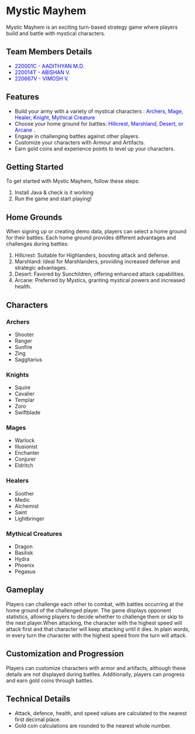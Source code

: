 

# Mystic Mayhem

Mystic Mayhem is an exciting turn-based strategy game where players build and battle with mystical characters.

## Team Members Details
- <span style="color:blue">220001C - AADITHYAN M.D.</span> 
- <span style="color:blue">220014T - ABISHAN V.</span> 
- <span style="color:blue">220667V - VIMOSH V.</span> 

## Features

- Build your army with a variety of mystical characters : <span style="color:blue">Archers, Mage, Healer, Knight, Mythical Creature</span> 
- Choose your home ground for battles: <span style="color:blue">Hillcrest, Marshland, Desert, or Arcane</span> .
- Engage in challenging battles against other players.
- Customize your characters with Armour and Artifacts.
- Earn gold coins and experience points to level up your characters.

## Getting Started

To get started with Mystic Mayhem, follow these steps:

1. Install Java & check is it working
2. Run the game and start playing!

## Home Grounds

When signing up or creating demo data, players can select a home ground for their battles. Each home ground provides different advantages and challenges during battles:

1. Hillcrest: Suitable for Highlanders, boosting attack and defense.
2. Marshland: Ideal for Marshlanders, providing increased defense and strategic advantages.
3. Desert: Favored by Sunchildren, offering enhanced attack capabilities.
4. Arcane: Preferred by Mystics, granting mystical powers and increased health.

## Characters

### Archers
- Shooter
- Ranger
- Sunfire
- Zing
- Saggitarius

### Knights
- Squire
- Cavalier
- Templar
- Zoro
- Swiftblade

### Mages
- Warlock
- Illusionist
- Enchanter
- Conjurer
- Eldritch

### Healers
- Soother
- Medic
- Alchemist
- Saint
- Lightbringer

### Mythical Creatures
- Dragon
- Basilisk
- Hydra
- Phoenix
- Pegasus

  
## Gameplay
Players can challenge each other to combat, with battles occurring at the home ground of the challenged player. The game displays opponent statistics, allowing players to decide whether to challenge them or skip to the next player.When attacking,  the character with the highest speed will attack first and that character will keep attacking until it dies. In plain words, in every turn the character with the highest speed from the turn will attack. 

## Customization and Progression
Players can customize characters with armor and artifacts, although these details are not displayed during battles. Additionally, players can progress and earn gold coins through battles. 

## Technical Details
- Attack, defence, health, and speed values are calculated to the nearest first decimal place.
- Gold coin calculations are rounded to the nearest whole number.
